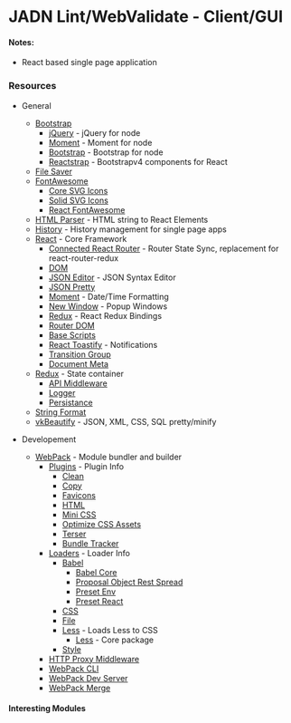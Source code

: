 # JADN Lint/WebValidate - Client/GUI

#### Notes:
- React based single page application

### Resources
- General
    - [Bootstrap](https://getbootstrap.com/)
	    - [jQuery](https://www.npmjs.com/package/jquery) - jQuery for node
	    - [Moment](https://www.npmjs.com/package/moment) - Moment for node
	    - [Bootstrap](https://www.npmjs.com/package/bootstrap) - Bootstrap for node
	    - [Reactstrap](https://www.npmjs.com/package/reactstrap) - Bootstrapv4 components for React
	- [File Saver](https://www.npmjs.com/package/file-saver)
    - [FontAwesome](https://fontawesome.com/)
	    - [Core SVG Icons](https://www.npmjs.com/package/@fortawesome/fontawesome-svg-core)
	    - [Solid SVG Icons](https://www.npmjs.com/package/@fortawesome/free-solid-svg-icons)
	    - [React FontAwesome](https://www.npmjs.com/package/@fortawesome/react-fontawesome)
	- [HTML Parser](https://www.npmjs.com/package/html-react-parser) - HTML string to React Elements
	- [History](https://www.npmjs.com/package/history) - History management for single page apps
	- [React](https://reactjs.org/) - Core Framework
	    - [Connected React Router](https://www.npmjs.com/package/connected-react-router) - Router State Sync, replacement for react-router-redux
		- [DOM](https://www.npmjs.com/package/react-dom)
    	- [JSON Editor](https://www.npmjs.com/package/react-json-editor-ajrm) - JSON Syntax Editor
    	- [JSON Pretty](https://www.npmjs.com/package/react-json-pretty)
    	- [Moment](https://www.npmjs.com/package/react-moment) - Date/Time Formatting
    	- [New Window](https://www.npmjs.com/package/react-new-window) - Popup Windows
		- [Redux](https://www.npmjs.com/package/react-redux) - React Redux Bindings
		- [Router DOM](https://www.npmjs.com/package/react-router-dom)
		- [Base Scripts](https://www.npmjs.com/package/react-scripts)
		- [React Toastify](https://www.npmjs.com/package/react-toastify) - Notifications
    	- [Transition Group](https://www.npmjs.com/package/react-transition-group)
    	- [Document Meta](https://www.npmjs.com/package/react-document-meta)
    - [Redux](https://redux.js.org/) - State container
    	- [API Middleware](https://www.npmjs.com/package/redux-api-middleware)
    	- [Logger](https://www.npmjs.com/package/redux-logger)
		- [Persistance](https://www.npmjs.com/package/redux-persist)
	- [String Format](https://www.npmjs.com/package/string-format)
	- [vkBeautify](https://www.npmjs.com/package/vkbeautify) - JSON, XML, CSS, SQL pretty/minify

- Developement
	- [WebPack](https://www.npmjs.com/package/webpack) - Module bundler and builder
		- [Plugins](https://webpack.js.org/plugins) - Plugin Info
			- [Clean](https://www.npmjs.com/package/clean-webpack-plugin)
			- [Copy](https://www.npmjs.com/package/copy-webpack-plugin)
			- [Favicons](https://www.npmjs.com/package/favicons-webpack-plugin)
			- [HTML](https://www.npmjs.com/package/html-webpack-plugin)
			- [Mini CSS](https://www.npmjs.com/package/mini-css-extract-plugin)
			- [Optimize CSS Assets](https://www.npmjs.com/package/optimize-css-assets-webpack-plugin)
			- [Terser](https://www.npmjs.com/package/terser-webpack-plugin)
			- [Bundle Tracker](https://www.npmjs.com/package/webpack-bundle-tracker)
		- [Loaders](https://webpack.js.org/loaders) - Loader Info
			- [Babel](https://www.npmjs.com/package/babel-loader)
				- [Babel Core](https://www.npmjs.com/package/@babel/core)
				- [Proposal Object Rest Spread](https://www.npmjs.com/package/@babel/plugin-proposal-object-rest-spread)
				- [Preset Env](https://www.npmjs.com/package/@babel/preset-env)
				- [Preset React](https://www.npmjs.com/package/@babel/preset-react)
			- [CSS](https://www.npmjs.com/package/css-loader)
			- [File](https://www.npmjs.com/package/file-loader)
			- [Less](https://www.npmjs.com/package/less-loader) - Loads Less to CSS
				- [Less](https://www.npmjs.com/package/less) - Core package
			- [Style](https://www.npmjs.com/package/style-loader)
		- [HTTP Proxy Middleware](https://www.npmjs.com/package/http-proxy-middleware)
		- [WebPack CLI](https://www.npmjs.com/package/webpack-cli)
		- [WebPack Dev Server](https://www.npmjs.com/package/webpack-dev-server)
		- [WebPack Merge](https://www.npmjs.com/package/webpack-merge)

#### Interesting Modules
